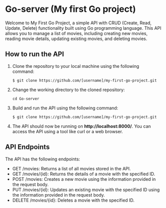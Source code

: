 # Go-server (My first Go project)

Welcome to My First Go Project, a simple API with CRUD (Create, Read, Update, Delete) functionality built using Go programming language. This API allows you to manage a list of movies, including creating new movies, reading movie details, updating existing movies, and deleting movies.

## How to run the API

1. Clone the repository to your local machine using the following command:

    ```$ git clone https://github.com/[username]/my-first-go-project.git```

2. Change the working directory to the cloned repository:

    ```cd Go-server```

3. Build and run the API using the following command:

    ```$ git clone https://github.com/[username]/my-first-go-project.git```

4. The API should now be running on **http://localhost:8000/**. You can access the API using a tool like curl or a web browser.

## API Endpoints
The API has the following endpoints:

- GET /movies: Returns a list of all movies stored in the API.
- GET /movies/{id}: Returns the details of a movie with the specified ID.
- POST /movies: Creates a new movie using the information provided in the request body.
- PUT /movies/{id}: Updates an existing movie with the specified ID using the information provided in the request body.
- DELETE /movies/{id}: Deletes a movie with the specified ID.
